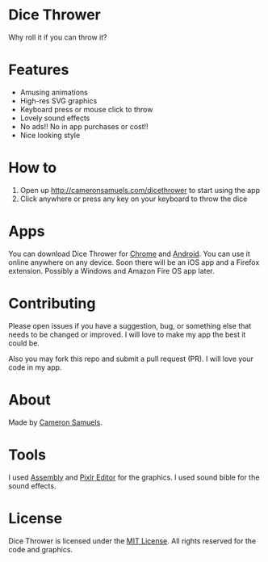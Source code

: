 # Dice Thrower
Why roll it if you can throw it?

# Features
- Amusing animations
- High-res SVG graphics
- Keyboard press or mouse click to throw
- Lovely sound effects
- No ads!! No in app purchases or cost!!
- Nice looking style

# How to
1. Open up <http://cameronsamuels.com/dicethrower> to start using the app
2. Click anywhere or press any key on your keyboard to throw the dice

# Apps
You can download Dice Thrower for [Chrome](https://goo.gl/knfd3k) and [Android](https://goo.gl/WicJwf). You can use it online anywhere on any device. Soon there will be an iOS app and a Firefox extension. Possibly a Windows and Amazon Fire OS app later.

# Contributing
Please open issues if you have a suggestion, bug, or something else that needs to be changed or improved. I will love to make my app the best it could be.

Also you may fork this repo and submit a pull request (PR). I will love your code in my app.

# About
Made by [Cameron Samuels](http://cameronsamuels.com).

# Tools
I used [Assembly](http://assemblyapp.co) and [Pixlr Editor](http://pixlr.com/editor) for the graphics. I used sound bible for the sound effects.

# License
Dice Thrower is licensed under the [MIT License](LICENSE). All rights reserved for the code and graphics.
